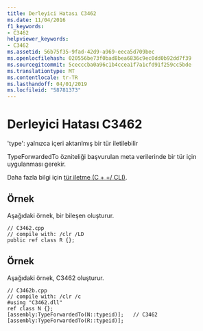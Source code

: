 ```yaml
---
title: Derleyici Hatası C3462
ms.date: 11/04/2016
f1_keywords:
- C3462
helpviewer_keywords:
- C3462
ms.assetid: 56b75f35-9fad-42d9-a969-eeca5d709bec
ms.openlocfilehash: 020556be73f0bad8bea6836c9ec0dd0b92dd7f39
ms.sourcegitcommit: 5cecccba0a96c1b4ccea1f7a1cfd91f259cc5bde
ms.translationtype: MT
ms.contentlocale: tr-TR
ms.lasthandoff: 04/01/2019
ms.locfileid: "58781373"
---
```

# <a name="compiler-error-c3462"></a>Derleyici Hatası C3462

'type': yalnızca içeri aktarılmış bir tür iletilebilir

TypeForwardedTo özniteliği başvurulan meta verilerinde bir tür için uygulanması gerekir.

Daha fazla bilgi için [tür iletme (C + +/ CLI)](../../extensions/type-forwarding-cpp-cli.md).

## <a name="example"></a>Örnek

Aşağıdaki örnek, bir bileşen oluşturur.

```
// C3462.cpp
// compile with: /clr /LD
public ref class R {};
```

## <a name="example"></a>Örnek

Aşağıdaki örnek, C3462 oluşturur.

```
// C3462b.cpp
// compile with: /clr /c
#using "C3462.dll"
ref class N {};
[assembly:TypeForwardedTo(N::typeid)];   // C3462
[assembly:TypeForwardedTo(R::typeid)];
```